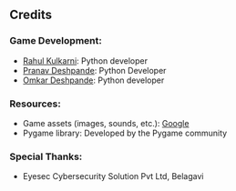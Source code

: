 

## Credits

### Game Development:

- [Rahul Kulkarni](https://github.com/rahul147852369): Python developer
- [Pranav Deshpande](https://github.com/pranavdeshpande197): Python Developer
- [Omkar Deshpande](https://github.com/Omkardeshpande08): Python developer

### Resources:

- Game assets (images, sounds, etc.): [Google](https://www.google.com)
- Pygame library: Developed by the Pygame community

### Special Thanks:

- Eyesec Cybersecurity Solution Pvt Ltd, Belagavi

